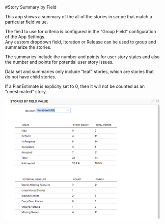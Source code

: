 #Story Summary by Field

This app shows a summary of the all of the stories in scope that match a particular field value.  

The field to use for criteria is configured in the "Group Field" configuration of the App Settings.  
Any custom dropdown field, Iteration or Release can be used to group and summarize the stories.  

The summaries include the number and points for user story states and also the number and points for 
potential user story issues.  

Data set and summaries only include "leaf" stories, which are stories that do not have child stories.
  
If a PlanEstimate is explicity set to 0, then it will not be counted as an "unestimated" story.  

![ScreenShot](/images/stories-by-field.png)
